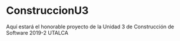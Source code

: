 # ConstruccionU3
Aquí estará el honorable proyecto de la Unidad 3 de Construcción de Software 2019-2 UTALCA
